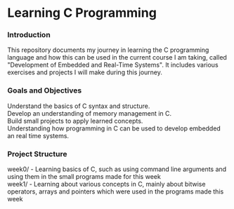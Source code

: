 # Learning C Programming
### Introduction
This repository documents my journey in learning the C programming language and how this can be used in the current course I am taking, called "Development of Embedded and Real-Time Systems". It includes various exercises and projects I will make during this journey.
### Goals and Objectives
Understand the basics of C syntax and structure.</br>
Develop an understanding of memory management in C.</br>
Build small projects to apply learned concepts.</br>
Understanding how programming in C can be used to develop embedded an real time systems.</br>
### Project Structure
week0/ - Learning basics of C, such as using command line arguments and using them in the small programs made for this week</br>
week1/ - Learning about various concepts in C, mainly about bitwise operators, arrays and pointers which were used in the programs made this week</br> 
